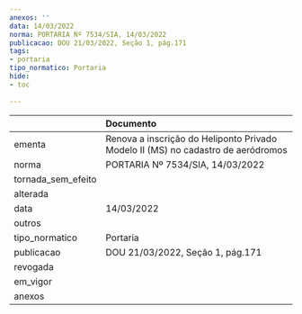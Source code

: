 ```yaml
---
anexos: ''
data: 14/03/2022
norma: PORTARIA Nº 7534/SIA, 14/03/2022
publicacao: DOU 21/03/2022, Seção 1, pág.171
tags:
- portaria
tipo_normatico: Portaria
hide: 
- toc 
 
---
```


|                    | Documento                                                                        |
|:-------------------|:---------------------------------------------------------------------------------|
| ementa             | Renova a inscrição do Heliponto Privado Modelo II (MS) no cadastro de aeródromos |
| norma              | PORTARIA Nº 7534/SIA, 14/03/2022                                                 |
| tornada_sem_efeito |                                                                                  |
| alterada           |                                                                                  |
| data               | 14/03/2022                                                                       |
| outros             |                                                                                  |
| tipo_normatico     | Portaria                                                                         |
| publicacao         | DOU 21/03/2022, Seção 1, pág.171                                                 |
| revogada           |                                                                                  |
| em_vigor           |                                                                                  |
| anexos             |                                                                                  |